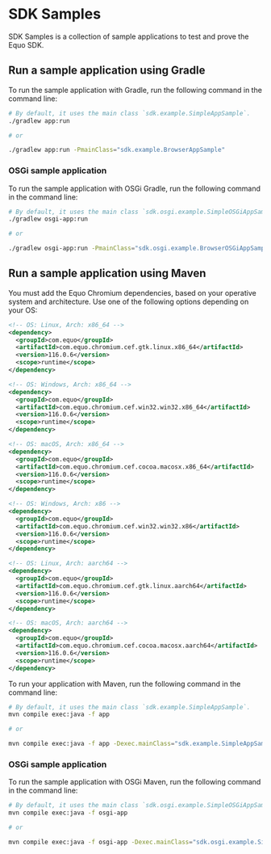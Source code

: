 # SDK Samples

SDK Samples is a collection of sample applications to test and prove the Equo SDK.

## Run a sample application using Gradle

To run the sample application with Gradle, run the following command in the command line:

```sh
# By default, it uses the main class `sdk.example.SimpleAppSample`.
./gradlew app:run

# or

./gradlew app:run -PmainClass="sdk.example.BrowserAppSample"
```

### OSGi sample application

To run the sample application with OSGi Gradle, run the following command in the command line:

```sh
# By default, it uses the main class `sdk.osgi.example.SimpleOSGiAppSample`.
./gradlew osgi-app:run

# or

./gradlew osgi-app:run -PmainClass="sdk.osgi.example.BrowserOSGiAppSample"
```

## Run a sample application using Maven

You must add the Equo Chromium dependencies, based on your operative system and architecture. Use one of the following options depending on your OS:

```xml
<!-- OS: Linux, Arch: x86_64 -->
<dependency>
  <groupId>com.equo</groupId>
  <artifactId>com.equo.chromium.cef.gtk.linux.x86_64</artifactId>
  <version>116.0.6</version>
  <scope>runtime</scope>
</dependency>

<!-- OS: Windows, Arch: x86_64 -->
<dependency>
  <groupId>com.equo</groupId>
  <artifactId>com.equo.chromium.cef.win32.win32.x86_64</artifactId>
  <version>116.0.6</version>
  <scope>runtime</scope>
</dependency>

<!-- OS: macOS, Arch: x86_64 -->
<dependency>
  <groupId>com.equo</groupId>
  <artifactId>com.equo.chromium.cef.cocoa.macosx.x86_64</artifactId>
  <version>116.0.6</version>
  <scope>runtime</scope>
</dependency>

<!-- OS: Windows, Arch: x86 -->
<dependency>
  <groupId>com.equo</groupId>
  <artifactId>com.equo.chromium.cef.win32.win32.x86</artifactId>
  <version>116.0.6</version>
  <scope>runtime</scope>
</dependency>

<!-- OS: Linux, Arch: aarch64 -->
<dependency>
  <groupId>com.equo</groupId>
  <artifactId>com.equo.chromium.cef.gtk.linux.aarch64</artifactId>
  <version>116.0.6</version>
  <scope>runtime</scope>
</dependency>

<!-- OS: macOS, Arch: aarch64 -->
<dependency>
  <groupId>com.equo</groupId>
  <artifactId>com.equo.chromium.cef.cocoa.macosx.aarch64</artifactId>
  <version>116.0.6</version>
  <scope>runtime</scope>
</dependency>
```

To run your application with Maven, run the following command in the command line:

```bash
# By default, it uses the main class `sdk.example.SimpleAppSample`.
mvn compile exec:java -f app

# or

mvn compile exec:java -f app -Dexec.mainClass="sdk.example.SimpleAppSample"
```

### OSGi sample application

To run the sample application with OSGi Maven, run the following command in the command line:

```sh
# By default, it uses the main class `sdk.osgi.example.SimpleOSGiAppSample`.
mvn compile exec:java -f osgi-app

# or

mvn compile exec:java -f osgi-app -Dexec.mainClass="sdk.osgi.example.SimpleOSGiAppSample"
```